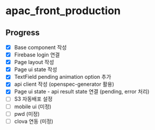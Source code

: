 ﻿# apac_front_production

## Progress

- [X] Base component 작성
- [X] Firebase login 연결
- [X] Page layout 작성
- [X] Page ui state 작성 
- [X] TextField pending animation option 추가  
- [X] api client 작성 (openspec-generator 활용)
- [X] Page ui state - api result state 연결 (pending, error 처리)
- [ ] S3 자동배포 설정
- [ ] mobile ui (미정)
- [ ] pwd (미정)
- [ ] clova 연동 (미정)
